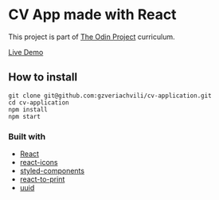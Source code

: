 # CV App made with React

This project is part of [The Odin Project](https://www.theodinproject.com) curriculum.

[Live Demo](https://www.theodinproject.com)

## How to install

```
git clone git@github.com:gzveriachvili/cv-application.git
cd cv-application
npm install
npm start
```

### Built with

- [React](https://reactjs.org/)
- [react-icons](https://www.npmjs.com/package/react-icons)
- [styled-components](https://styled-components.com/)
- [react-to-print](https://www.npmjs.com/package/react-to-print)
- [uuid](https://www.npmjs.com/package/uuid)
